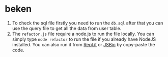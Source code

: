# beken

1. To check the sql file firstly you need to run the `db.sql` after that you can use the query file to get all the data from user table.
2. The `refactor.js` file require a node.js to run the file locally. You can simply type `node refactor` to run the file if you already have NodeJS installed. You can also run it from [Repl.it](http://repl.it/) or [JSBin](https://jsbin.com/?js,console) by copy-paste the code.